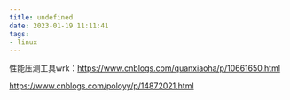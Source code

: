 ```yaml
---
title: undefined
date: 2023-01-19 11:11:41
tags:
- linux
---
```


性能压测工具wrk：https://www.cnblogs.com/quanxiaoha/p/10661650.html

https://www.cnblogs.com/poloyy/p/14872021.html

